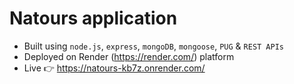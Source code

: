 # Natours application

- Built using `node.js`, `express`, `mongoDB`, `mongoose`, `PUG` & `REST APIs`
- Deployed on Render (https://render.com/) platform
- Live 👉 https://natours-kb7z.onrender.com/
